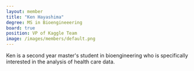 ```yaml
---
layout: member
title: "Ken Hayashima"
degree: MS in Bioengineeering
board: true
position: VP of Kaggle Team
image: /images/members/default.png
---
```

Ken is a second year master's student in bioengineering who is specifically interested in the analysis of health care data. 